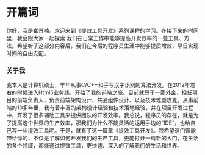 # 开篇词

你好，我是崔景楠。欢迎来到《提效工具开发》系列课程的学习。在接下来的时间里，我会跟大家一起探索 我们在日常工作中能够提高开发效率的一些工具、方法。希望听了这部分内容后，我们在今后的程序员生涯中能够提质增效，早日实现时间的自由支配。

### 关于我
我本人是计算机硕士，早年从事C/C++和手写汉字识别的算法开发。在2012年左右的时候进入Html5业务线，开始了我的前端之旅。目前就职于一家外企，担任项目的前端负责人，负责前端架构设计、共通组件设计、以及技术难题攻克。从事前端的10多年里，我有着丰富的架构设计经验和技术落地经验，并在项目开发过程中，开发了很多辅助工具来提供团队的开发效率。我总说，程序员的存在，就是为了提高这个世界的生产效率，那我们为什么不能灵活的运用手边的“IDE”，也给自己写一些提效工具呢。于是，就有了这一篇章《提效工具开发》。我希望这门课能带给你的，不仅是了解如何开发我们的生产工具，更能打开一扇新的大门，在生活的各个领域，都能通过提效工具，更快速、深入的了解我们的生活和世界。